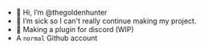 - 👋 Hi, I’m @thegoldenhunter
- 🤒 I’m sick so I can't really continue making my project.
- 🌱 Making a plugin for discord (WIP)
- A ``normal`` Github account

<!---
thegoldenhunter/thegoldenhunter is a ✨ special ✨ repository because its `README.md` (this file) appears on your GitHub profile.
You can click the Preview link to take a look at your changes.
--->
